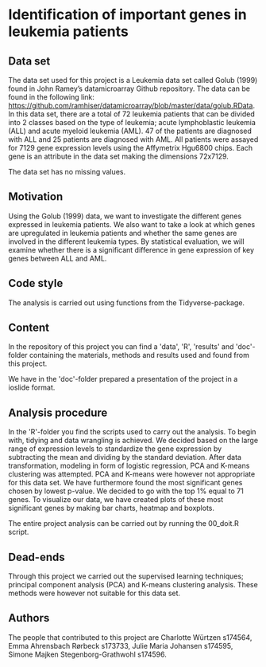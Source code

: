 # Identification of important genes in leukemia patients

## Data set
The data set used for this project is a Leukemia data set called Golub (1999) found in John Ramey’s datamicroarray Github repository. 
The data can be found in the following link:
 https://github.com/ramhiser/datamicroarray/blob/master/data/golub.RData.
In this data set, there are a total of 72 leukemia patients that can be divided into 2 classes based on the type of leukemia; acute lymphoblastic leukemia (ALL) and acute myeloid leukemia (AML). 
47 of the patients are diagnosed with ALL and 25 patients are diagnosed with AML. 
All patients were assayed for 7129 gene expression levels using the Affymetrix Hgu6800 chips. 
Each gene is an attribute in the data set making the dimensions 72x7129. 

The data set has no missing values.

## Motivation
Using the Golub (1999) data, we want to investigate the different genes expressed in leukemia patients. 
We also want to take a look at which genes are upregulated in leukemia patients and whether the same genes are involved in the different leukemia types. 
By statistical evaluation, we will examine whether there is a significant difference in gene expression of key genes between ALL and AML. 

## Code style
The analysis is carried out using functions from the Tidyverse-package.

## Content
In the repository of this project you can find a 'data', 'R', 'results' and 'doc'-folder containing the materials, methods and results used and found from this project.

We have in the 'doc'-folder prepared a presentation of the project in a ioslide format.

## Analysis procedure
In the 'R'-folder you find the scripts used to carry out the analysis. 
To begin with, tidying and data wrangling is achieved.
We decided based on the large range of expression levels to standardize the gene expression by subtracting the mean and dividing by the standard deviation.
After data transformation, modeling in form of logistic regression, PCA and K-means clustering was attempted. PCA and K-means were however not appropriate for this data set. 
We have furthermore found the most significant genes chosen by lowest p-value. We decided to go with the top 1% equal to 71 genes.
To visualize our data, we have created plots of these most significant genes by making bar charts, heatmap and boxplots. 

The entire project analysis can be carried out by running the 00_doit.R script. 

## Dead-ends
Through this project we carried out the supervised learning techniques; principal component analysis (PCA) and K-means clustering analysis. 
These methods were however not suitable for this data set. 

## Authors
The people that contributed to this project are Charlotte Würtzen s174564, Emma Ahrensbach Rørbeck s173733, Julie Maria Johansen s174595, Simone Majken Stegenborg-Grathwohl s174596.

